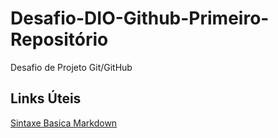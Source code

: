 # Desafio-DIO-Github-Primeiro-Repositório
Desafio de Projeto Git/GitHub



## Links Úteis
[Sintaxe Basica Markdown](https://markdownguide.org/basic-syntax/)
